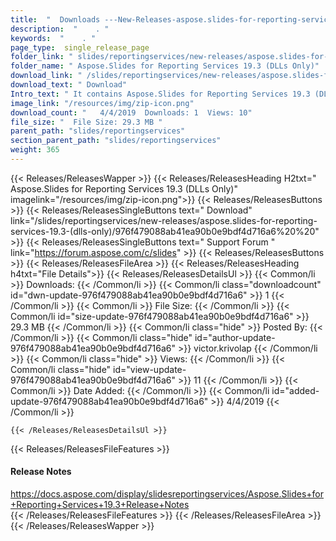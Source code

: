 ```yaml
---
title:  "  Downloads ---New-Releases-aspose.slides-for-reporting-services-19.3-(dlls-only) . " 
description:  "    . " 
keywords:  "    . " 
page_type:  single_release_page
folder_link: " slides/reportingservices/new-releases/aspose.slides-for-reporting-services-19.3-(dlls-only)/"
folder_name: " Aspose.Slides for Reporting Services 19.3 (DLLs Only)"
download_link: " /slides/reportingservices/new-releases/aspose.slides-for-reporting-services-19.3-(dlls-only)/976f479088ab41ea90b0e9bdf4d716a6"
download_text: " Download"
Intro_text: " It contains Aspose.Slides for Reporting Services 19.3 (DLLs Only) release."
image_link: "/resources/img/zip-icon.png"
download_count: "   4/4/2019  Downloads: 1  Views: 10"
file_size: "  File Size: 29.3 MB "
parent_path: "slides/reportingservices"
section_parent_path: "slides/reportingservices"
weight: 365
---
```


{{< Releases/ReleasesWapper >}}
  {{< Releases/ReleasesHeading H2txt=" Aspose.Slides for Reporting Services 19.3 (DLLs Only)" imagelink="/resources/img/zip-icon.png">}}
  {{< Releases/ReleasesButtons >}}
    {{< Releases/ReleasesSingleButtons text=" Download" link="/slides/reportingservices/new-releases/aspose.slides-for-reporting-services-19.3-(dlls-only)/976f479088ab41ea90b0e9bdf4d716a6%20%20" >}}
    {{< Releases/ReleasesSingleButtons text=" Support Forum " link="https://forum.aspose.com/c/slides" >}}
  {{< Releases/ReleasesButtons >}}
  {{< Releases/ReleasesFileArea >}}
    {{< Releases/ReleasesHeading h4txt="File Details">}}
    {{< Releases/ReleasesDetailsUl >}}
            {{< Common/li  >}} Downloads: {{< /Common/li >}} 
      {{< Common/li class="downloadcount" id="dwn-update-976f479088ab41ea90b0e9bdf4d716a6" >}} 1 {{< /Common/li >}} 
      {{< Common/li  >}} File Size: {{< /Common/li >}} 
      {{< Common/li id="size-update-976f479088ab41ea90b0e9bdf4d716a6" >}} 29.3 MB {{< /Common/li >}} 
      {{< Common/li  class="hide" >}} Posted By: {{< /Common/li >}} 
      {{< Common/li class="hide" id="author-update-976f479088ab41ea90b0e9bdf4d716a6" >}} victor.krivolap {{< /Common/li >}} 
      {{< Common/li class="hide"  >}} Views: {{< /Common/li >}} 
      {{< Common/li class="hide" id="view-update-976f479088ab41ea90b0e9bdf4d716a6" >}} 11 {{< /Common/li >}} 
      {{< Common/li  >}} Date Added: {{< /Common/li >}} 
      {{< Common/li id="added-update-976f479088ab41ea90b0e9bdf4d716a6" >}} 4/4/2019 {{< /Common/li >}} 

    {{< /Releases/ReleasesDetailsUl >}}

  {{< Releases/ReleasesFileFeatures >}}
      <h4>Release Notes</h4><div><a href="https://docs.aspose.com/display/slidesreportingservices/Aspose.Slides+for+Reporting+Services+19.3+Release+Notes">https://docs.aspose.com/display/slidesreportingservices/Aspose.Slides+for+Reporting+Services+19.3+Release+Notes</a></div>
  {{< /Releases/ReleasesFileFeatures >}}
 {{< /Releases/ReleasesFileArea >}}
{{< /Releases/ReleasesWapper >}}


